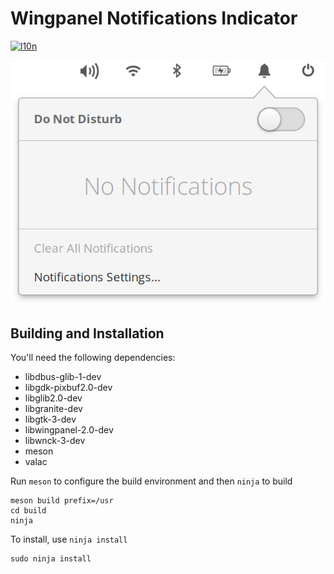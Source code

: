 # Wingpanel Notifications Indicator
[![l10n](https://l10n.elementary.io/widgets/wingpanel/wingpanel-indicator-notifications/svg-badge.svg)](https://l10n.elementary.io/projects/wingpanel/wingpanel-indicator-notifications)

![Screenshot](data/screenshot.png?raw=true)

## Building and Installation

You'll need the following dependencies:

* libdbus-glib-1-dev
* libgdk-pixbuf2.0-dev
* libglib2.0-dev
* libgranite-dev
* libgtk-3-dev
* libwingpanel-2.0-dev
* libwnck-3-dev
* meson
* valac

Run `meson` to configure the build environment and then `ninja` to build

    meson build prefix=/usr
    cd build
    ninja

To install, use `ninja install`

    sudo ninja install

